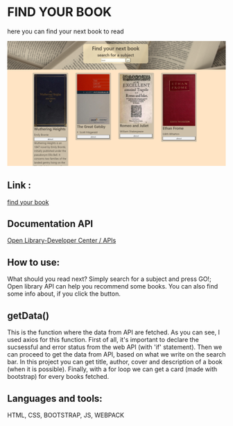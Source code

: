 # FIND YOUR BOOK

here you can find your next book to read

![Logo](src/assets/screen.png)

## Link :

[find your book](https://pixinini.github.io/open-library-project/)

## Documentation API

[Open Library-Developer Center / APIs](https://openlibrary.org/developers/api)

## How to use:

What should you read next? Simply search for a subject and press GO!; Open library API can help you recommend some books. You can also find some info about, if you click the button.

## getData()

This is the function where the data from API are fetched. As you can see, I used axios for this function. First of all, it's important to declare the sucsessful and error status from the web API (with 'if' statement). Then we can proceed to get the data from API, based on what we write on the search bar. In this project you can get title, author, cover and description of a book (when it is possible).
Finally, with a for loop we can get a card (made with bootstrap) for every books fetched.

## Languages and tools:

HTML, CSS, BOOTSTRAP, JS, WEBPACK


